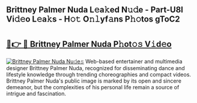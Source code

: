 ## Brittney Palmer Nuda L𝚎a𝚔ed N𝚞𝚍e - Part-U8I Vi𝚍𝚎o L𝚎a𝚔s - H𝚘𝚝 O𝚗𝚕yf𝚊ns P𝚑𝚘tos gToC2

# <h2><a href="http://kf8qse.oniu.top/?m=Brittney+Palmer+Nuda">🔗👉 🔴 Brittney Palmer Nuda P𝚑ot𝚘𝚜 V𝚒d𝚎o</a></h2>

[![Brittney Palmer Nuda Nu𝚍e𝚜](https://i.imgur.com/0qMVB7G.gif)](http://kf8qse.oniu.top/?m=Brittney+Palmer+Nuda)
Web-based entertainer and multimedia designer Brittney Palmer Nuda, recognized for disseminating dance and lifestyle knowledge through trending choreographies and compact videos. Brittney Palmer Nuda's public image is marked by its open and sincere demeanor, but the complexities of his personal life remain a source of intrigue and fascination.  
